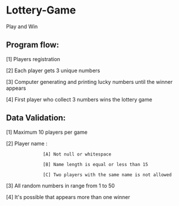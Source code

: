 # Lottery-Game
Play and Win

Program flow:
-----------------------
[1] Players registration

[2] Each player gets 3 unique numbers

[3] Computer generating and printing lucky numbers until the winner appears

[4] First player who collect 3 numbers wins the lottery game

Data Validation:
-----------------------
[1] Maximum 10 players per game

[2] Player name :

                  [A] Not null or whitespace

                  [B] Name length is equal or less than 15
                  
                  [C] Two players with the same name is not allowed
      
[3] All random numbers in range from 1 to 50 

[4] It's possible that appears more than one winner                 

